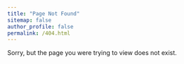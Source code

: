 ```yaml
---
title: "Page Not Found"
sitemap: false
author_profile: false
permalink: /404.html
---
```


Sorry, but the page you were trying to view does not exist.
